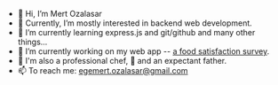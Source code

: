 - 👋 Hi, I’m Mert Ozalasar
- 👀 Currently, I’m mostly interested in backend web development.
- 🌱 I’m currently learning express.js and git/github and many other things...
- 💞️ I’m currently working on my web app -- [a food satisfaction survey](https://github.com/Egm1803/happy-food-survey).
- 🍳 I'm also a professional chef, :baby_bottle: and an expectant father.
- 📫 To reach me: egemert.ozalasar@gmail.com

<!---
Egm1803/Egm1803 is a ✨ special ✨ repository because its `README.md` (this file) appears on your GitHub profile.
You can click the Preview link to take a look at your changes.
--->

